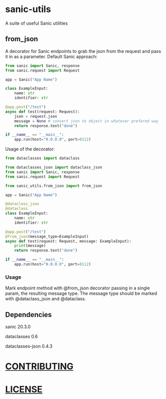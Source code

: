 # sanic-utils

A suite of useful Sanic utilities

## from_json

A decorator for Sanic endpoints to grab the json from the request and pass it in as a parameter. 
Default Sanic approach:


```python
from sanic import Sanic, response
from sanic.request import Request

app = Sanic("App Name")

class ExampleInput:
    name: str
    identifier: str

@app.post("/test")
async def test(request: Request):
    json = request.json
    message = None # convert json to object in whatever prefered way
    return response.text("done")

if __name__ == "__main__":
    app.run(host="0.0.0.0", port=8112)
```

Usage of the decorator:

```python
from dataclasses import dataclass

from dataclasses_json import dataclass_json
from sanic import Sanic, response
from sanic.request import Request

from sanic_utils.from_json import from_json

app = Sanic("App Name")

@dataclass_json
@dataclass
class ExampleInput:
    name: str
    identifier: str

@app.post("/test")
@from_json(message_type=ExampleInput)
async def test(request: Request, message: ExampleInput):
    print(message)
    return response.text("done")

if __name__ == "__main__":
    app.run(host="0.0.0.0", port=8112)
```

###  Usage

Mark endpoint method with @from_json decorator passing in a single param, the resulting message type.
The message type should be marked with @dataclass_json and @dataclass.

## Dependencies

sanic 20.3.0

dataclasses 0.6

dataclasses-json 0.4.3

# [CONTRIBUTING](CONTRIBUTING.md)

# [LICENSE](LICENSE)

